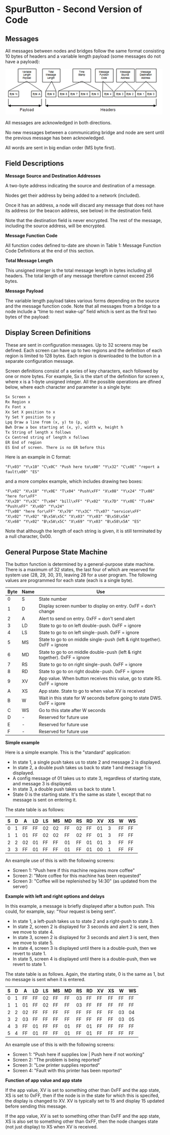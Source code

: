 # SpurButton - Second Version of Code

## Messages

All messages between nodes and bridges follow the same format consisting 10 bytes of headers and a variable length payload (some messages do not have a payload):

![Message Format](https://github.com/ContinuumBridge/SpurButton/blob/master/Pictures/Message_Format.jpg)

All messages are acknowledged in both directions. 

No new messages between a communicating bridge and node are sent until the previous message has been acknowledged.

All words are sent in big endian order (MS byte first).

## Field Descriptions

**Message Source and Destination Addresses**

A two-byte address indicating the source and destination of a message. 

Nodes get their address by being added to a network (included).

Once it has an address, a node will discard any message that does not have its address (or the beacon address, see below) in the destination field. 

Note that the destination field is never encrypted. The rest of the message, including the source address, will be encrypted. 

**Message Function Code**

All function codes defined to-date are shown in Table 1: Message Function Code Definitions at the end of this section.

**Total Message Length**

This unsigned integer is the total message length in bytes including all headers. The total length of any message therefore cannot exceed 256 bytes.

**Message Payload**

The variable length payload takes various forms depending on the source and the message function code.
Note that all messages from a bridge to a node include a “time to next wake-up” field which is sent as the first two bytes of the payload:



## Display Screen Definitions

These are sent in configuration messages. Up to 32 screens may be defined. Each screen can have up to two regions and the definition of each region is limited to 128 bytes. Each region is downloaded to the button in a separate configuration message. 

Screen definitions consist of a series of key characters, each followed by one or more bytes. For example, Sx is the start of the definition for screen x, where x is a 1-byte unsigned integer. All the possible operations are dfined below, where each character and parameter is a single byte:

    Sx Screen x
    Rx Region x
    Fx Font x
    Xx Set X position to x
    Yy Set Y position to y
    Lpq Draw a line from (x, y) to (p, q)
    Bwh Draw a box starting at (x, y), width w, height h
    Tx String of length x follows
    Cx Centred string of length x follows
    ER End of region
    ES End of screen. There is no ER before this

Here is an example in C format:

    "F\x03" "Y\x10" "C\x0C" "Push here to\x00" "Y\x32" "C\x0E" "report a fault\x00" "ES"
    
and a more complex example, which includes drawing two boxes:
    
    "F\x02" "X\x18" "Y\x0E" "T\x04" "Push\xFF" "X\x08" "Y\x24" "T\x08" "here for\xFF"
    "X\x20" "Y\x3C" "T\x04" "bill\xFF" "F\x02" "X\x7D" "Y\x0E" "T\x04" "Push\xFF" "X\x6D" "Y\x24"
    "T\x08" "here for\xFF" "X\x70" "Y\x3C" "T\x07" "service\xFF"
    "X\x02" "Y\x02" "B\x5A\x5C" "X\x03" "Y\x03" "B\x58\x5A"
    "X\x68" "Y\x02" "B\x5A\x5C" "X\x69" "Y\x03" "B\x58\x5A" "ES"
    
Note that although the length of each string is given, it is still terminated by a null character, 0x00.

## General Purpose State Machine

The button function is determined by a general-purpose state machine. There is a maximum of 32 states, the last four of which are
reserved for system use (28, 29, 30, 31), leaving 28 for a user program. The following values are programmed for each state (each is a single byte).

| Byte  |  Name  |   Use    |
|-------|--------|----------|
|  0     | S     | State number |
|  1     | D     | Display screen number to display on entry. 0xFF = don't change |
|  2     | A     | Alert to send on entry. 0xFF = don't send alert |
|  3     | LD    | State to go to on left double-push. 0xFF = ignore |
|  4     | LS    | State to go to on left single-push. 0xFF = ignore |
|  5     | MS    | State to go to on middle single-push (left & right together). 0xFF = ignore |
|  6     | MD    | State to go to on middle double-push (left & right together). 0xFF = ignore |
|  7     | RS    | State to go to on right single-push. 0xFF = ignore |
|  8     | RD    | State to go to on right double-push. 0xFF = ignore |
|  9     | XV    | App value. When button receives this value, go to state RS. 0xFF = ignore |
|  A     | XS    | App state. State to go to when value XV is received |
|  B     | W     | Wait in this state for W seconds before going to state DWS. 0xFF = igore |
|  C     | WS    | Go to this state after W seconds |
|  D     | -     | Reserved for future use |
|  E     | -     | Reserved for future use |
|  F     | -     | Reserved for future use |

**Simple example**

Here is a simple example. This is the "standard" application:

- In state 1, a single push takes us to state 2 and message 2 is displayed.
- In state 2, a double push takes us back to state 1 and message 1 is displayed.
- A config message of 01 takes us to state 3, regardless of starting state, and message 3 is displayed.
- In state 3, a double push takes us back to state 1.
- State 0 is the starting state. It's the same as state 1, except that no message is sent on entering it.

The state table is as follows:

| S | D | A | LD | LS | MS | MD | RS | RD | XV | XS | W | WS |
|---|---|---|----|----|----|----|----|----|----|----|---|----|
| 0 | 1 | FF| FF | 02 | 02 | FF | 02 | FF | 01 | 3  | FF| FF |
| 1 | 1 | 01| FF | 02 | 02 | FF | 02 | FF | 01 | 3  | FF| FF |
| 2 | 2 | 02| 01 | FF | FF | 01 | FF | 01 | 01 | 3  | FF| FF |
| 3 | 3 | FF| 01 | FF | FF | 01 | FF | 01 | 00 | 1  | FF| FF |

An example use of this is with the following screens:

* Screen 1: "Push here if this machine requires more coffee"
* Screen 2: "More coffee for this machine has been requested"
* Screen 3: "Coffee will be replenished by 14:30" (as updated from the server)


**Example with left and right options and delays**

In this example, a message is briefly displayed after a button push. This could, for example, say: "Your request is being sent".

- In state 1, a left-push takes us to state 2 and a right-push to state 3.
- In state 2, screen 2 is displayed for 3 seconds and alert 2 is sent, then we move to state 4.
- In state 3, screen 2 is displayed for 3 seconds and alert 3 is sent, then we move to state 5.
- In state 4, screen 3 is displayed until there is a double-push, then we revert to state 1.
- In state 5, screen 4 is displayed until there is a double-push, then we revert to state 1.

The state table is as follows. Again, the starting state, 0 is the same as 1, but no message is sent when it is entered.

| S | D | A | LD | LS | MS | MD | RS | RD | XV | XS | W | WS |
|---|---|---|----|----|----|----|----|----|----|----|---|----|
| 0 | 1 | FF| FF | 02 | FF | FF | 03 | FF | FF | FF | FF| FF |
| 1 | 1 | 01| FF | 02 | FF | FF | 03 | FF | FF | FF | FF| FF |
| 2 | 2 | 02| FF | FF | FF | FF | FF | FF | FF | FF | 03| 04 |
| 3 | 2 | 03| FF | FF | FF | FF | FF | FF | FF | FF | 03| 05 |
| 4 | 3 | FF| 01 | FF | FF | 01 | FF | 01 | FF | FF | FF| FF |
| 5 | 4 | FF| 01 | FF | FF | 01 | FF | 01 | FF | FF | FF| FF |

An example use of this is with the following screens:

* Screen 1: "Push here if supplies low | Push here if not working"
* Screen 2: "The problem is being reported"
* Screen 3: "Low printer supplies reported"
* Screen 4: "Fault with this printer has been reported"

**Function of app value and app state**

If the app value, XV is set to something other than 0xFF and the app state, XS is set to 0xFF, then if the node is in the state for which this is specifed, the display is changed to XV. XV is typically set to 15 and display 15 updated before sending this message.

If the app value, XV is set to something other than 0xFF and the app state, XS is also set to something other than 0xFF, then the node changes state (not just display) to XS when XV is received.
